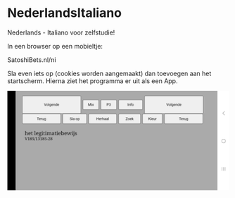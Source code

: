 # NederlandsItaliano
Nederlands - Italiano voor zelfstudie!

In een browser op een mobieltje:

SatoshiBets.nl/ni

Sla even iets op (cookies worden aangemaakt) dan toevoegen aan het startscherm.
Hierna ziet het programma er uit als een App. 


![Screenshot](voorbeeld.jpg)


